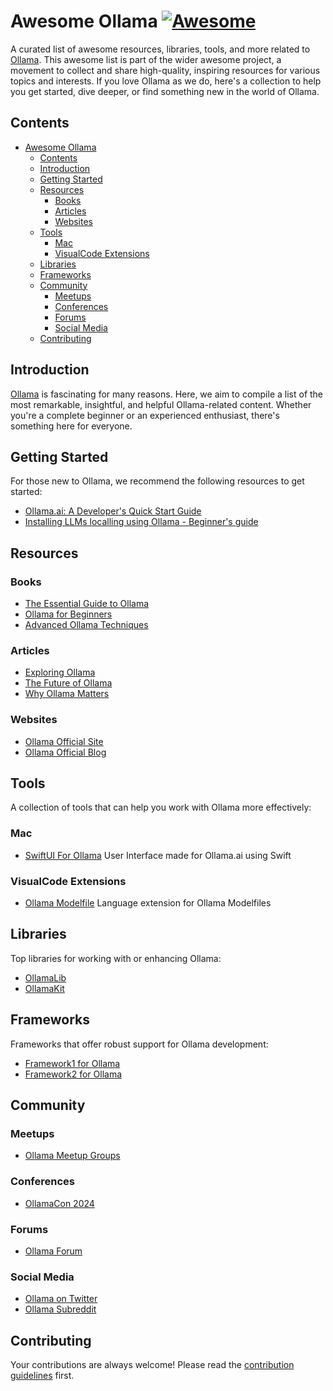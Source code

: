 Awesome Ollama [![Awesome](https://jaywcjlove.github.io/sb/ico/awesome.svg)](https://github.com/sindresorhus/awesome)
===

A curated list of awesome resources, libraries, tools, and more related to [Ollama](https://ollama.com/). This awesome list is part of the wider awesome project, a movement to collect and share high-quality, inspiring resources for various topics and interests. If you love Ollama as we do, here's a collection to help you get started, dive deeper, or find something new in the world of Ollama.

## Contents

- [Awesome Ollama ](#awesome-ollama-)
  - [Contents](#contents)
  - [Introduction](#introduction)
  - [Getting Started](#getting-started)
  - [Resources](#resources)
    - [Books](#books)
    - [Articles](#articles)
    - [Websites](#websites)
  - [Tools](#tools)
    - [Mac](#mac)
    - [VisualCode Extensions](#visualcode-extensions)
  - [Libraries](#libraries)
  - [Frameworks](#frameworks)
  - [Community](#community)
    - [Meetups](#meetups)
    - [Conferences](#conferences)
    - [Forums](#forums)
    - [Social Media](#social-media)
  - [Contributing](#contributing)

## Introduction

[Ollama]([link-to-ollama](https://ollama.com/)) is fascinating for many reasons. Here, we aim to compile a list of the most remarkable, insightful, and helpful Ollama-related content. Whether you're a complete beginner or an experienced enthusiast, there's something here for everyone.

## Getting Started

For those new to Ollama, we recommend the following resources to get started:

- [Ollama.ai: A Developer's Quick Start Guide](https://dev.to/jayantaadhikary/installing-llms-locally-using-ollama-beginners-guide-4gbi)
- [Installing LLMs localling using Ollama - Beginner's guide](https://dev.to/jayantaadhikary/installing-llms-locally-using-ollama-beginners-guide-4gbi)

## Resources

### Books

- [The Essential Guide to Ollama](link)
- [Ollama for Beginners](link)
- [Advanced Ollama Techniques](link)

### Articles

- [Exploring Ollama](link)
- [The Future of Ollama](link)
- [Why Ollama Matters](link)

### Websites

- [Ollama Official Site](https://ollama.com/)
- [Ollama Official Blog](https://ollama.com/blog)

## Tools

A collection of tools that can help you work with Ollama more effectively:


### Mac

- [SwiftUI For Ollama](https://github.com/kghandour/Ollama-SwiftUI) User Interface made for Ollama.ai using Swift

### VisualCode Extensions

- [Ollama Modelfile](https://marketplace.visualstudio.com/items?itemName=technovangelist.ollamamodelfile) Language extension for Ollama Modelfiles

## Libraries

Top libraries for working with or enhancing Ollama:

- [OllamaLib](link)
- [OllamaKit](link)

## Frameworks

Frameworks that offer robust support for Ollama development:

- [Framework1 for Ollama](link)
- [Framework2 for Ollama](link)

## Community

### Meetups

- [Ollama Meetup Groups](link)

### Conferences

- [OllamaCon 2024](link)

### Forums

- [Ollama Forum](link)

### Social Media

- [Ollama on Twitter](link)
- [Ollama Subreddit](link)

## Contributing

Your contributions are always welcome! Please read the [contribution guidelines](CONTRIBUTING.md) first.